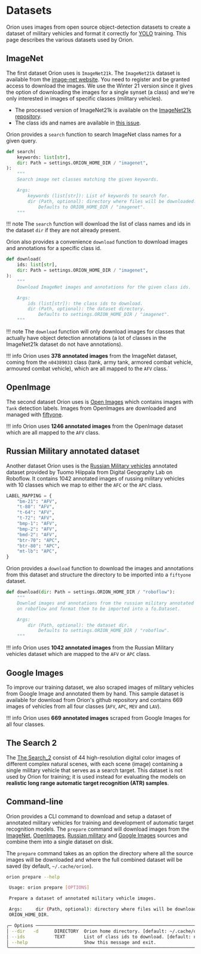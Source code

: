 # Datasets

Orion uses images from open source object-detection datasets to create a dataset of military vehicles and format it correctly for [YOLO](https://github.com/ultralytics/ultralytics) training. This page describes the various datasets used by Orion.

## ImageNet

The first dataset Orion uses is `ImageNet21k`. The `ImageNet21k` dataset is available from the [image-net website](https://image-net.org/download-images.php). You need to register and be granted access to download the images. We use the Winter 21 version since it gives the option of downloading the images for a single synset (a class) and we're only interested in images of specific classes (military vehicles).

* The processed version of ImageNet21k is available on the [ImageNet21k repository](https://github.com/Alibaba-MIIL/ImageNet21K).
* The class ids and names are available in [this issue](https://github.com/google-research/big_transfer/issues/7#issuecomment-640048775).

Orion provides a `search` function to search ImageNet class names for a given query.

```python
def search(
    keywords: list[str],
    dir: Path = settings.ORION_HOME_DIR / "imagenet",
):
    """
    Search image net classes matching the given keywords.

    Args:
        keywords (list[str]): List of keywords to search for.
        dir (Path, optional): directory where files will be downloaded.
            Defaults to ORION_HOME_DIR / "imagenet".
    """
```

!!! note
    The `search` function will download the list of class names and ids in the dataset `dir` if they are not already present.

Orion also provides a convenience `download` function to download images and annotations for a specific class id.

```python
def download(
    ids: list[str],
    dir: Path = settings.ORION_HOME_DIR / "imagenet",
):
    """
    Download ImageNet images and annotations for the given class ids.

    Args:
        ids (list[str]): the class ids to download.
        dir (Path, optional): the dataset directory.
            Defaults to settings.ORION_HOME_DIR / "imagenet".
    """
```

!!! note
    The `download` function will only download images for classes that actually have object detection annotations (a lot of classes in the ImageNet21k dataset do not have annotations).

!!! info
    Orion uses **378 annotated images** from the ImageNet dataset, coming from the `n04389033` class (tank, army tank, armored combat vehicle, armoured combat vehicle), which are all mapped to the `AFV` class.`

## OpenImage

The second dataset Orion uses is [Open Images](https://storage.googleapis.com/openimages/web/index.html) which contains images with `Tank` detection labels. Images from OpenImages are downloaded and managed with [fiftyone](https://docs.voxel51.com/integrations/open_images.html).

!!! info
    Orion uses **1246 annotated images** from the OpenImage dataset which are all mapped to the `AFV` class.

## Russian Military annotated dataset

Another dataset Orion uses is the [Russian Military vehicles](https://universe.roboflow.com/capstoneproject/russian-military-annotated) annotated dataset provided by Tuomo Hiippala from Digital Geography Lab on Roboflow. It contains 1042 annotated images of russing military vehicles with 10 classes which we map to either the `AFC` or the `APC` class.

```python
LABEL_MAPPING = {
    "bm-21": "AFV",
    "t-80": "AFV",
    "t-64": "AFV",
    "t-72": "AFV",
    "bmp-1": "AFV",
    "bmp-2": "AFV",
    "bmd-2": "AFV",
    "btr-70": "APC",
    "btr-80": "APC",
    "mt-lb": "APC",
}
```

Orion provides a `download` function to download the images and annotations from this dataset and structure the directory to be imported into a `fiftyone` dataset.

```python
def download(dir: Path = settings.ORION_HOME_DIR / "roboflow"):
    """
    Downlad images and annotations from the russian military annotated dataset
    on roboflow and format them to be imported into a fo.Dataset.

    Args:
        dir (Path, optional): the dataset dir.
            Defaults to settings.ORION_HOME_DIR / "roboflow".
    """
```

!!! info
    Orion uses **1042 annotated images** from the Russian Military vehicles dataset which are mapped to the `AFV` or `APC` class.

## Google Images

To improve our training dataset, we also scraped images of military vehicles from Google Image and annotated them by hand. This sample dataset is available for download from Orion's github repository and contains 669 images of vehicles from all four classes (`AFV`, `APC`, `MEV` and `LAV`).

!!! info
    Orion uses **669 annotated images** scraped from Google Images for all four classes.

## The Search 2

The [The Search_2](https://figshare.com/articles/dataset/The_Search_2_dataset/1041463) consist of 44 high-resolution digital color images of different complex natural scenes, with each scene (image) containing a single military vehicle that serves as a search target. This dataset is not used by Orion for training; it is used instead for evaluating the models on **realistic long range automatic target recognition (ATR) samples**.

## Command-line

Orion provides a CLI command to download and setup a dataset of annotated military vehicles for training and development of automatic target recognition models. The `prepare` command will download images from the [ImageNet](#imagenet), [OpenImages](#openimage), [Russian military](#russian-military-annotated-dataset) and [Google Images](#google-images) sources and combine them into a single dataset on disk.

The `prepare` command takes as an option the directory where all the source images will be downloaded and where the full combined dataset will be saved (by default, `~/.cache/orion`).

```bash
orion prepare --help

 Usage: orion prepare [OPTIONS]

 Prepare a dataset of annotated military vehicle images.

 Args:     dir (Path, optional): directory where files will be downloaded.         Defaults to
 ORION_HOME_DIR.

╭─ Options ───────────────────────────────────────────────────────────────────────────────────────────────╮
│ --dir   -d      DIRECTORY  Orion home directory. [default: ~/.cache/orion]                              │
│ --ids           TEXT       List of class ids to download. [default: n04389033]                          │
│ --help                     Show this message and exit.                                                  │
╰─────────────────────────────────────────────────────────────────────────────────────────────────────────╯
```
